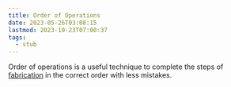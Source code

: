 ```yaml
---
title: Order of Operations
date: 2023-05-26T03:08:15
lastmod: 2023-10-23T07:00:37
tags:
  - stub
---
```


Order of operations is a useful technique to complete the steps of [fabrication](../making/fabrication.md) in the correct order with less mistakes.
